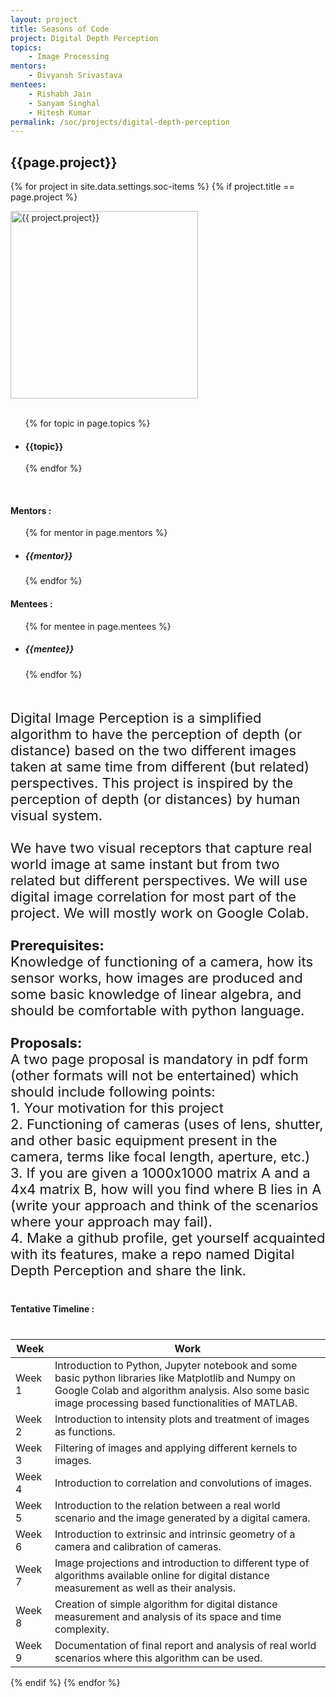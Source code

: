 ```yaml
---
layout: project
title: Seasons of Code
project: Digital Depth Perception
topics:
    - Image Processing
mentors:
    - Divyansh Srivastava  
mentees:
    - Rishabh Jain
    - Sanyam Singhal
    - Hitesh Kumar
permalink: /soc/projects/digital-depth-perception
---
```


<h2 class="display1 m-3 p-3 text-center">{{page.project}}</h2>

{% for project in site.data.settings.soc-items %}
{% if project.title == page.project %}
<div>
    <img src="{{ site.baseurl }}/{{ project.image }}"  width = "300" height="300" alt="{{ project.project}}" class="border rounded img-soc">
</div>
<div>
    <br>
    <ul>
        {% for topic in page.topics %}
        <li><h4 class="text-primary text-center">{{topic}}</h4></li>
        {% endfor %}
    </ul>
    <br>
    <h4 class="display3  ">Mentors :</h4> 
    <ul>
        {% for mentor in page.mentors %}
        <li><h5 class=" ">{{mentor}}</h5></li>
        {% endfor %}
    </ul>
    <h4 class="display3  ">Mentees :</h4> 
    <ul>
        {% for mentee in page.mentees %}
        <li><h5 class="">{{mentee}}</h5></li>
        {% endfor %}
    </ul>
</div>
<div>
    <p class="display3" style = "font-size:22px;" >
        <br>
        Digital Image Perception is a simplified algorithm to have the perception of depth (or distance) based on the two different images taken at same time from different (but related) perspectives. This project is inspired by the perception of depth (or distances) by human visual system.
        <br><br>
        We have two visual receptors that capture real world image at same instant but from two related but different perspectives. We will use digital image correlation for most part of the project. We will mostly work on Google Colab.
        <br><br>
        <b>Prerequisites:</b>
        <br>
        Knowledge of functioning of a camera, how its sensor works, how images are produced and some basic knowledge of linear algebra, and should be comfortable with python language.
        <br><br>
        <b>Proposals:</b>
        <br>
        A two page proposal is mandatory in pdf form (other formats will not be entertained) which should include following points:
        <br>
        1. Your motivation for this project
        <br>
        2. Functioning of cameras (uses of lens, shutter, and other basic equipment present in the camera, terms like focal length, aperture, etc.)
        <br>
        3. If you are given a 1000x1000 matrix A and a 4x4 matrix B, how will you find where B lies in A (write your approach and think of the scenarios where your approach may fail).
        <br>
        4. Make a github profile, get yourself acquainted with its features, make a repo named Digital Depth Perception and share the link.
    </p>
</div>
<div>
    <h4 class="display3" style="margin:40px 0px 40px 0px;">Tentative Timeline :</h4>
    <table class="table table-striped">
    <thead>
        <tr>
        <th>Week</th>
        <th>Work</th>
        </tr>
    </thead>
    <tbody>
        <tr>
        <td  >Week 1</td>
      <td>Introduction to Python, Jupyter notebook and some basic python libraries like Matplotlib and Numpy on Google Colab and algorithm analysis. Also some basic image processing based functionalities of MATLAB.</td>
    </tr>
    <tr>
      <td>Week 2</td>
      <td>Introduction to intensity plots and treatment of images as functions.</td>
    </tr>
    <tr>
      <td>Week 3</td>
      <td>Filtering of images and applying different kernels to images.</td>
    </tr>
    <tr>
      <td>Week 4</td>
      <td>Introduction to correlation and convolutions of images.</td>
    </tr>
    <tr>
      <td>Week 5</td>
      <td>Introduction to the relation between a real world scenario and the image generated by a digital camera.</td>
    </tr>
    <tr>
      <td>Week 6</td>
      <td>Introduction to extrinsic and intrinsic geometry of a camera and calibration of cameras.</td>
    </tr>
    <tr>
      <td>Week 7</td>
      <td>Image projections and introduction to different type of algorithms available online for digital distance measurement as well as their analysis.</td>
    </tr>
    <tr>
      <td>Week 8</td>
      <td>Creation of simple algorithm for digital distance measurement and analysis of its space and time complexity.</td>
    </tr>
    <tr>
      <td>Week 9</td>
      <td>Documentation of final report and analysis of real world scenarios where this algorithm can be used.</td>
    </tr>
    </tbody>
    </table>
</div>
{% endif %}
{% endfor %}
